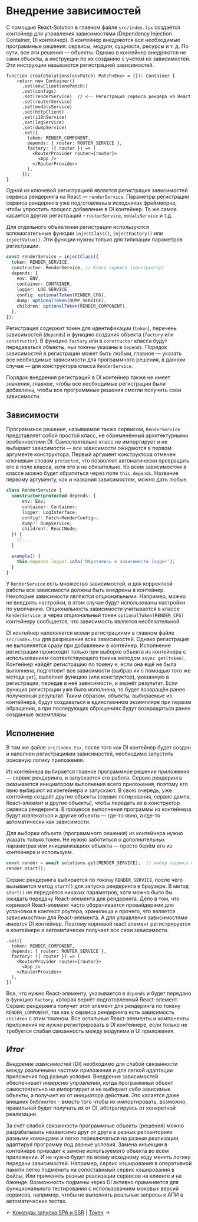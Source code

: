 # Внедрение зависимостей

С помощью React-Solution в главном файле `src/index.tsx` создаётся контейнер для управления зависимостями (Dependency Injection Container, DI контейнер). В контейнер внедряются все необходимые программные решения: сервисы, модули, сущности, ресурсы и т. д. По сути, все эти решения — объекты. Однако в контейнер внедряются не сами объекты, а инструкции по их созданию с учётом их зависимостей. Эти инструкции называются регистрацией зависимостей.

```tsx
function createSolutions(envPatch: Patch<Env> = {}): Container {
    return new Container()  
      .set(envClient(envPatch))  
      .set(configs)  
      .set(renderService)  // <-- Регистрация сервиса рендера на React
      .set(routerService)  
      .set(modalsService)  
      .set(httpClient)  
      .set(i18nService)  
      .set(logService)  
      .set(dumpService)  
      .set({  
        token: RENDER_COMPONENT,  
        depends: { router: ROUTER_SERVICE },  
        factory: ({ router }) => (  
          <RouterProvider router={router}>  
            <App />      
          </RouterProvider>    
        ),  
      });
}
```

Одной из ключевой регистрацией является регистрация зависимостей сервиса рендеринга на React — `renderService`. Параметры регистрации сервиса рендеринга уже подготовлены в исходниках фреймворка, чтобы упростить процесс добавление в DI контейнер. То же самое касается других регистраций - `routerService`, `modalsService` и т.д. 

Для отдельного объявления регистрации используются вспомогательные функции `injectClass()`, `injectFactory()` или `injectValue()`. Эти функции нужны только для типизации параметров регистрации.

```ts
const renderService = injectClass({  
  token: RENDER_SERVICE,  
  constructor: RenderService, // Класс сервиса (конструктор) 
  depends: {  
    env: ENV,  
    container: CONTAINER,  
    logger: LOG_SERVICE,  
    config: optionalToken(RENDER_CFG),
    dump: optionalToken(DUMP_SERVICE),    
    children: optionalToken(RENDER_COMPONENT),  
  },  
});
```

Регистрация содержит токен для идентификации (`token`), перечень зависимостей (`depends`) и функцию создания объекта (`factory` или `constructor`). В функцию `factory` или в `constructor` класса будут передаваться объекты, чьи токены указаны в `depends`. Порядок зависимостей в регистрации может быть любым, главное — указать все необходимые зависимости для программного решения, в данном случае — для конструктора класса `RenderService`. 

Порядок внедрения регистраций в DI контейнер также не имеет значения, главное, чтобы все необходимые регистрации были добавлены, чтобы все программные решения смогли получить свои зависимости.
## Зависимости

Программное решение, называемое также сервисом, `RenderService` представляет собой простой класс, не обременённый архитектурными особенностями DI. Самостоятельно класс не импортирует и не выбирает зависимости — все зависимости ожидаются в первом аргументе конструктора. Первый аргумент конструктора отмечен ключевым словом `protected`, что позволяет автоматически превращать его в поле класса, хотя это и не обязательно. Ко всем зависимостям в классе можно будет обратиться через поле `this.depends`. Название первому аргументу, как и названия зависимостям, можно дать любые.

```ts
class RenderService {  
  constructor(protected depends: {
      env: Env;  
      container: Container;  
      logger: LogInterface;
      config?: Patch<RenderConfig>;
      dump?: DumpService;          
      children?: ReactNode;
  }) {
    //...
  }

  example() {
    this.depends.logger.info('Обратились к зависимости logger');
  }
}
```

У `RenderService` есть множество зависимостей, и для корректной работы все зависимости должны быть внедрены в контейнер. Некоторые зависимости являются опциональными. Например, можно не внедрять настройки, в этом случае будут использованы настройки по умолчанию. Опциональность зависимости учитывается в классе `RenderService`, а через опциональный токен `optionalToken(RENDER_CFG)` контейнеру сообщается, что зависимость является необязательной.

DI контейнер наполняется всеми регистрациями в главном файле `src/index.tsx` для разрешения всех зависимостей. Однако регистрация не выполняется сразу при добавлении в контейнер. Исполнение регистрации происходит только при выборке объекта из контейнера с использованием соответствующего токена методом `async get(token)`. Контейнер найдёт регистрацию по токену и, если она ещё не была выполнена, подготовит все зависимости (выбрав их с помощью того же метода `get`), выполнит функцию (или конструктор), указанную в регистрации, передав в неё зависимости, и вернёт результат. Если функция регистрации уже была исполнена, то будет возвращён ранее полученный результат. Таким образом, объекты, выбираемые из контейнера, будут создаваться в единственном экземпляре при первом обращении, а при последующих обращениях будут возвращаться ранее созданные экземпляры.

## Исполнение

В том же файле `src/index.tsx`, после того как DI контейнер будет создан и наполнен регистрациями зависимостей, необходимо запустить основную логику приложения.

Из контейнера выбирается главное программное решение приложения — сервис рендеринга, и запускается его работа. Сервис рендеринга оказывается инициатором выполнения всего приложения, поэтому его явно выбирают из контейнера и запускают. В свою очередь, уже контейнер создаёт другие объекты (сервис логирования, сервис дампа, React-элемент и другие объекты), чтобы передать их в конструктор сервиса рендеринга. В процессе выполнения программы из контейнера будут извлекаться и другие объекты — где-то явно, а где-то автоматически как зависимости.

Для выборки объекта (программного решения) из контейнера нужно указать только токен. Не нужно заботиться о дополнительных параметрах или инициализациях объекта — просто берём его из контейнера и используем.

```ts 
const render = await solutions.get(RENDER_SERVICE);  // выбор сервиса из контейрера solutions
render.start();
```

Сервис рендеринга выбирается по токену `RENDER_SERVICE`, после чего вызывается метод `start()` для запуска рендеринга в браузере. В метод `start()` не передаётся никаких параметров, хотя можно было бы ожидать передачу React-элемента для рендеринга. Дело в том, что корневой React-элемент часто оборачивается провайдерами для установки в контекст роутера, хранилища и прочего, что является зависимостями для React-элемента. А для управления зависимостями имеется DI контейнер. Поэтому корневой react элемент регистрируется в контейнере и автоматически получает все свои зависимости. 

```tsx
.set({  
  token: RENDER_COMPONENT,  
  depends: { router: ROUTER_SERVICE },  
  factory: ({ router }) => (  
    <RouterProvider router={router}>  
      <App />    
    </RouterProvider>
  ),  
})
```

Все, что нужно React-элементу, указывается в `depends` и будет передано в функцию `factory`, которая вернёт подготовленный React-элемент. Сервис рендеринга получит этот элемент для рендеринга по токену `RENDER_COMPONENT`, так как у сервиса рендеринга есть зависимость `children` с этим токеном. Все остальные React-элементы и компоненты приложения не нужно регистрировать в DI контейнере, если только не требуется слабая связанность между модулями и UI приложения.

## _Итог_

*Внедрение зависимостей* (DI) необходимо для слабой связанности между различными частями приложения и для легкой адаптации приложения под разные условия. Внедрение зависимостей обеспечивает *инверсию управления*, когда программный объект самостоятельно не импортирует и не выбирает себе зависимые объекты, а получает их от инициатора действия. Это касается даже внешних библиотек - вместо того чтобы их импортировать, возможно, правильней будет получать их от DI, абстрагируясь от конкретной реализации.

За счёт слабой связанности программные объекты (решения) можно разрабатывать независимо друг от друга в разных репозиториях разными командами и легко переключаться на разные реализации, адаптируя программу под разные условия. Замена инъекции в контейнере приводит к замене используемого объекта во всём приложении. И не нужно будет по всему исходному коду менять логику передачи зависимостей. Например, сервис кэширования в оперативной памяти легко подменить на сопоставимый сервис кэширования в файлы. Или применять разные реализации сервисов на клиенте и на бэкенде. Возможность подмены через DI активно применяется для функционального тестирования с использованием моковых версий сервисов, например, чтобы не выполнять реальные запросы к АПИ в автоматических тестах. 

← [Команды запуска SPA и SSR](npm_commands_for_start_spa_ssr.md) | [Токен](dependency_management/token.md) →

